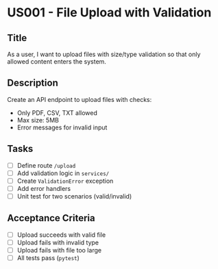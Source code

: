 # US001 - File Upload with Validation

## Title
As a user, I want to upload files with size/type validation so that only allowed content enters the system.

## Description
Create an API endpoint to upload files with checks:
- Only PDF, CSV, TXT allowed
- Max size: 5MB
- Error messages for invalid input

## Tasks
- [ ] Define route `/upload`
- [ ] Add validation logic in `services/`
- [ ] Create `ValidationError` exception
- [ ] Add error handlers
- [ ] Unit test for two scenarios (valid/invalid)

## Acceptance Criteria
- [ ] Upload succeeds with valid file
- [ ] Upload fails with invalid type
- [ ] Upload fails with file too large
- [ ] All tests pass (`pytest`)

